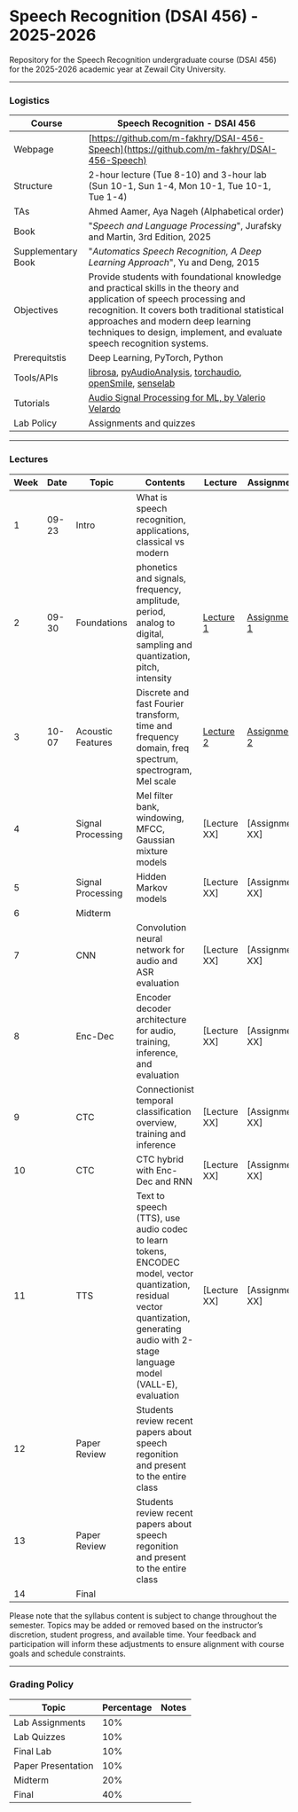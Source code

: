 #  Speech Recognition (DSAI 456) - 2025-2026

Repository for the Speech Recognition undergraduate course (DSAI 456) for the 2025-2026 academic year at Zewail City University. 

---

### Logistics

Course | Speech Recognition - DSAI 456
---|----
Webpage| [https://github.com/m-fakhry/DSAI-456-Speech](https://github.com/m-fakhry/DSAI-456-Speech)
Structure | 2-hour lecture (Tue 8-10) and 3-hour lab (Sun 10-1, Sun 1-4, Mon 10-1, Tue 10-1, Tue 1-4)
TAs | Ahmed Aamer, Aya Nageh (Alphabetical order)
Book | "_Speech and Language Processing_", Jurafsky and Martin, 3rd Edition, 2025
Supplementary Book| "_Automatics Speech Recognition, A Deep Learning Approach_", Yu and Deng, 2015 
Objectives | Provide students with foundational knowledge and practical skills in the theory and application of speech processing and recognition. It covers both traditional statistical approaches and modern deep learning techniques to design, implement, and evaluate speech recognition systems.
Prerequitstis | Deep Learning, PyTorch, Python
Tools/APIs |  [librosa](https://librosa.org/doc/latest/index.html), [pyAudioAnalysis](https://github.com/tyiannak/pyAudioAnalysis), [torchaudio](https://github.com/pytorch/audio), [openSmile](https://audeering.github.io/opensmile/), [senselab](https://github.com/sensein/senselab)
Tutorials | [Audio Signal Processing for ML, by Valerio Velardo](https://www.youtube.com/playlist?list=PL-wATfeyAMNqIee7cH3q1bh4QJFAaeNv0)
Lab Policy| Assignments and quizzes

---

### Lectures

Week | Date |Topic | Contents | Lecture | Assignment
---|---|---|---|---|---
1| 09-23 | Intro  | What is speech recognition, applications, classical vs modern | | 
2| 09-30 | Foundations | phonetics and signals, frequency, amplitude, period, analog to digital, sampling and quantization, pitch, intensity | [Lecture 1](lectures/lec1.md) | [Assignment 1](assignments/assign1.md)
3| 10-07 | Acoustic Features | Discrete and fast Fourier transform,  time and frequency domain, freq spectrum, spectrogram, Mel scale | [Lecture 2](lectures/lec2.md) | [Assignment 2](assignments/assign2.md)
4| | Signal Processing | Mel filter bank, windowing, MFCC, Gaussian mixture models  | [Lecture XX] | [Assignment XX]
5| | Signal Processing | Hidden Markov models  | [Lecture XX] | [Assignment XX]
6| | Midterm | | | 
7| | CNN | Convolution neural network  for audio and ASR evaluation | [Lecture XX] | [Assignment XX]
8| | Enc-Dec | Encoder decoder architecture for audio, training, inference, and evaluation | [Lecture XX] | [Assignment XX]
9| | CTC | Connectionist temporal classification overview,  training and inference | [Lecture XX] | [Assignment XX]
10| | CTC | CTC hybrid with Enc-Dec and RNN| [Lecture XX] | [Assignment XX]
11| | TTS | Text to speech (TTS), use audio codec to learn tokens, ENCODEC model, vector quantization, residual vector quantization, generating audio with 2-stage language model (VALL-E), evaluation | [Lecture XX] | [Assignment XX]
12| | Paper Review | Students review recent papers about speech regonition and present to the entire class | | 
13| | Paper Review | Students review recent papers about speech regonition and present to the entire class | | 
14| | Final | | | 

Please note that the syllabus content is subject to change throughout the semester. Topics may be added or removed based on the instructor’s discretion, student progress, and available time. Your feedback and participation will inform these adjustments to ensure alignment with course goals and schedule constraints.

--- 

### Grading Policy 

Topic| Percentage | Notes
---|---|---
Lab Assignments | 10% | 
Lab Quizzes | 10% | 
Final Lab | 10% | 
Paper Presentation | 10% | 
Midterm | 20% | 
Final | 40% | 
